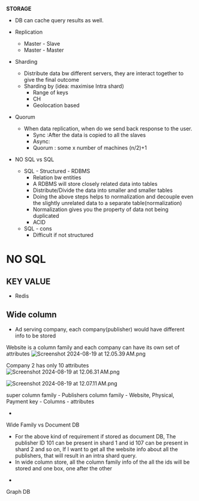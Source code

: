 **STORAGE**

- DB can cache query results as well.

- Replication
  - Master - Slave
  - Master - Master
  
- Sharding
  - Distribute data bw different servers, they are interact together to give the final outcome
  - Sharding by (idea: maximise Intra shard)
    - Range of keys
    - CH
    - Geolocation based

- Quorum
  - When data replication, when do we send back response to the user.
    - Sync :After the data is copied to all the slaves
    - Async: 
    - Quorum : some x number of machines (n/2)+1

- NO SQL vs SQL
  - SQL - Structured - RDBMS 
    - Relation bw entities
    - A RDBMS will store closely related data into tables
    - Distribute/Divide the data into smaller and smaller tables
    - Doing the above steps helps to normalization and decouple even the slightly unrelated data to a separate table(normalization)
    - Normalization gives you the property of data not being duplicated 
    - ACID
  - SQL - cons
    - Difficult if not structured

# NO SQL
## KEY VALUE ##
- Redis


## Wide column
- Ad serving company, each company(publisher) would have different info to be stored

Website is a column family and each company can have its own set of attributes
![Screenshot 2024-08-19 at 12.05.39 AM.png](images%2FScreenshot%202024-08-19%20at%2012.05.39%E2%80%AFAM.png)

Company 2 has only 10 attributes
![Screenshot 2024-08-19 at 12.06.31 AM.png](images%2FScreenshot%202024-08-19%20at%2012.06.31%E2%80%AFAM.png)

![Screenshot 2024-08-19 at 12.07.11 AM.png](images%2FScreenshot%202024-08-19%20at%2012.07.11%E2%80%AFAM.png)

super column family - Publishers
column family - Website, Physical, Payment
key - 
Columns - attributes

*
Wide Family vs Document DB
- For the above kind of requirement if stored as document DB, The publisher ID 101 can be present in shard 1 and id 107 can be present in shard 2 and so on,
  If I want to get all the website info about all the publishers, that will result in an intra shard query.
- In wide column store, all the column family info of the all the ids will be stored and one box, one after the other
*

Graph DB












































































































